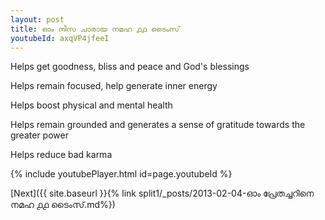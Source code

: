 ```yaml
---
layout: post
title: ഓം നിസ ചാരായ നമഹ ൧൧ ടൈംസ്
youtubeId: axqVP4jfeeI
---
```

 
 
Helps get goodness, bliss and peace and God's blessings
 
Helps remain focused, help generate inner energy 
 
Helps boost physical and mental health 
 
Helps remain grounded and generates a sense of gratitude towards the greater power 
 
Helps reduce bad karma
 
 
 
 


{% include youtubePlayer.html id=page.youtubeId %}
 
[Next]({{ site.baseurl }}{% link  split1/_posts/2013-02-04-ഓം പ്രേതച്ചറിനെ നമഹ ൧൧ ടൈംസ്.md%})
 

